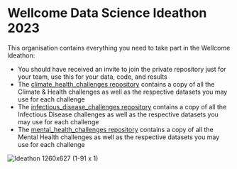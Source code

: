 # Wellcome Data Science Ideathon 2023

This organisation contains everything you need to take part in the Wellcome Ideathon:

* You should have received an invite to join the private repository just for your team, use this for your data, code, and results
* The [climate_health_challenges repository](https://github.com/WellcomeIdeathon2023/climate_health_challenges) contains a copy of all the Climate & Health challenges as well as the respective datasets you may use for each challenge
* The [infectious_disease_challenges repository](https://github.com/WellcomeIdeathon2023/infectious_disease_challenges) contains a copy of all the Infectious Disease challenges as well as the respective datasets you may use for each challenge
* The [mental_health_challenges repository](https://github.com/WellcomeIdeathon2023/mental_health_challenges) contains a copy of all the Mental Health challenges as well as the respective datasets you may use for each challenge

![Ideathon 1260x627 (1-91 x 1)](https://user-images.githubusercontent.com/25639974/235926684-bcfce1cc-8479-47a2-9bc8-f6137f3671f3.png)
